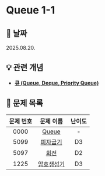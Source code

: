 # Queue 1-1

## 📆 날짜
2025.08.20.

## 💡 관련 개념

* [**큐 (Queue, Deque, Priority Queue)**](https://github.com/ajjoona-git/TIL/blob/master/data-structure/queue.md)


## 📌 문제 목록

| 문제 번호 | 문제 이름 | 난이도 | 
| :---: | :---: | :---: |
| 0000 | [Queue](./0000/) | - |
| 5099 | [피자굽기](./5099/) | D3 |
| 5097 | [회전](./5097/) | D2 |
| 1225 | [암호생성기](./1225/) | D3 |
